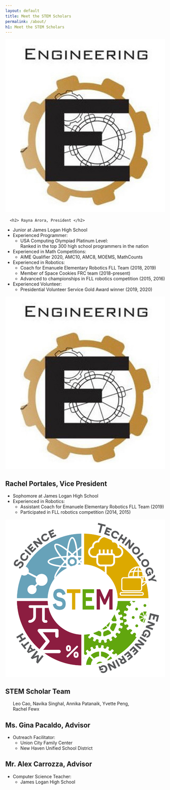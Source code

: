 ```yaml
---
layout: default
title: Meet the STEM Scholars
permalink: /about/
h1: Meet the STEM Scholars
---
```


<section>
<!--div class="sectionPicture"-->
  <img class="sectionPicture" src="/assets/images/Engg5.jpg"> <!-- width=180px height=auto-->
<!--/div-->
<div class="sectionContent">

      <h2> Rayna Arora, President </h2>
<ul class="none"> 
<li> Junior at James Logan High School </li>
<li> Experienced Programmer: 
  <ul class="circle">
  <li> USA Computing Olympiad Platinum Level: <br> Ranked in the top 300 high school programmers in the nation </li> 
  </ul> </li>
<li> Experienced in Math Competitions:
  <ul class="circle"> 
  <li> AIME Qualifier 2020, AMC10, AMC8, MOEMS, MathCounts </li>
  </ul> </li>
<li> Experienced in Robotics:
  <ul class="circle">
  <li> Coach for Emanuele Elementary Robotics FLL Team (2018, 2019) </li>
  <li> Member of Space Cookies FRC team (2018-present) </li>
  <li> Advanced to championships in FLL robotics competition (2015, 2016) </li>
  </ul> </li>
<li> Experienced Volunteer: 
  <ul class="circle"> 
  <li> Presidential Volunteer Service Gold Award winner (2019, 2020) </li> 
  </ul> </li> 
</ul>
</div>
</section>


<section>
    <img class="sectionPicture" src="/assets/images/Engg5.jpg">
<div class="sectionContent">
    <h2> Rachel Portales, Vice President </h2>

<ul class="none"> 
<li> Sophomore at James Logan High School </li>
<li> Experienced in Robotics:
  <ul class="circle"> 
  <li> Assistant Coach for Emanuele Elementary Robotics FLL Team (2019) </li>
  <li> Participated in FLL robotics competition (2014, 2015) </li>
  </ul> </li>
</ul>  
</div>
</section>


<section>
    <img class="sectionPicture" src="/assets/images/STEMlogo.png">
<div class="sectionContent">

<h2> STEM Scholar Team </h2>
<ul class="none"> Leo Cao, Navika Singhal, Annika Patanaik, Yvette Peng, <br> Rachel Fewx</ul>

<h2> Ms. Gina Pacaldo, Advisor </h2>
<ul class="none"> 
<li> Outreach Facilitator:
  <ul class="circle"> 
  <li> Union City Family Center  </li>
  <li> New Haven Unified School District </li>
</ul> </li> </ul>

<h2> Mr. Alex Carrozza, Advisor </h2>
<ul class="none"> 
<li> Computer Science Teacher: 
  <ul class="circle">
  <li> James Logan High School </li>
</ul> </li> </ul>

</div>
</section>
